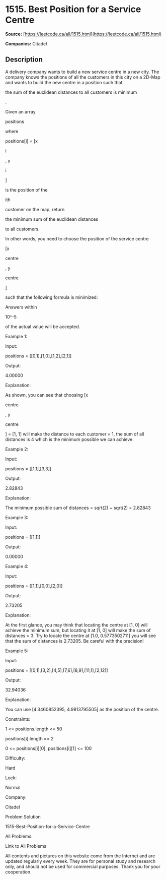 # 1515. Best Position for a Service Centre

**Source:** [https://leetcode.ca/all/1515.html](https://leetcode.ca/all/1515.html)

**Companies:** Citadel

## Description

A delivery company wants to build a new service centre in a new city. The company knows
            the positions of all the customers in this city on a 2D-Map and wants to build the new
            centre in a position such that

the sum of the euclidean distances to all
                customers is minimum

.

Given an array

positions

where

positions[i] = [x

i

,
            y

i

]

is the position of the

ith

customer on the map,
            return

the minimum sum of the euclidean distances

to all customers.

In other words, you need to choose the position of the service centre

[x

centre

, y

centre

]

such that the following formula is
            minimized:

Answers within

10^-5

of the actual value will be accepted.

Example 1:

Input:

positions = [[0,1],[1,0],[1,2],[2,1]]

Output:

4.00000

Explanation:

As shown, you can see that choosing [x

centre

, y

centre

] = [1, 1] will make the distance to each customer = 1, the sum of all distances is 4 which is the minimum possible we can achieve.

Example 2:

Input:

positions = [[1,1],[3,3]]

Output:

2.82843

Explanation:

The minimum possible sum of distances = sqrt(2) + sqrt(2) = 2.82843

Example 3:

Input:

positions = [[1,1]]

Output:

0.00000

Example 4:

Input:

positions = [[1,1],[0,0],[2,0]]

Output:

2.73205

Explanation:

At the first glance, you may think that locating the centre at [1, 0] will achieve the minimum sum, but locating it at [1, 0] will make the sum of distances = 3.
Try to locate the centre at [1.0, 0.5773502711] you will see that the sum of distances is 2.73205.
Be careful with the precision!

Example 5:

Input:

positions = [[0,1],[3,2],[4,5],[7,6],[8,9],[11,1],[2,12]]

Output:

32.94036

Explanation:

You can use [4.3460852395, 4.9813795505] as the position of the centre.

Constraints:

1 <= positions.length <= 50

positions[i].length == 2

0 <= positions[i][0], positions[i][1] <= 100

Difficulty:

Hard

Lock:

Normal

Company:

Citadel

Problem Solution

1515-Best-Position-for-a-Service-Centre

All Problems:

Link to All Problems

All contents and pictures on this website come from the Internet and are updated regularly every week. They are for personal study and research only, and should not be used for commercial purposes. Thank you for your cooperation.

